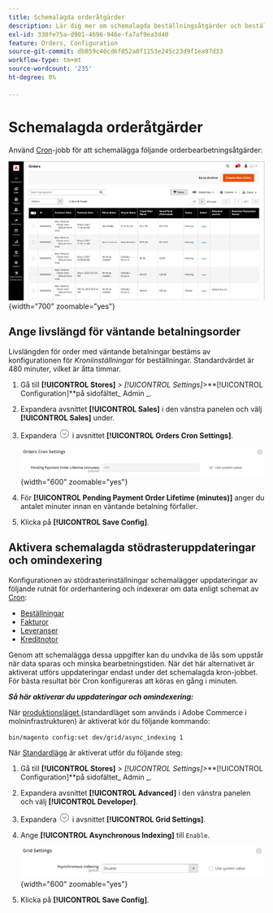 ```yaml
---
title: Schemalagda orderåtgärder
description: Lär dig mer om schemalagda beställningsåtgärder och beställningar av cron-inställningar som stöder den här funktionen.
exl-id: 330fe75a-d901-4696-946e-fa7af9ea3d40
feature: Orders, Configuration
source-git-commit: db859c40cd6f052a8f1153e245c23d9f1ea97d33
workflow-type: tm+mt
source-wordcount: '235'
ht-degree: 0%

---
```


# Schemalagda orderåtgärder

Använd [Cron](../systems/cron.md)-jobb för att schemalägga följande orderbearbetningsåtgärder:

![Ordningsrutnät](./assets/orders-grid.png){width="700" zoomable="yes"}

## Ange livslängd för väntande betalningsorder

Livslängden för order med väntande betalningar bestäms av konfigurationen för _Kroniinställningar_ för beställningar. Standardvärdet är 480 minuter, vilket är åtta timmar.

1. Gå till **[!UICONTROL Stores]** > _[!UICONTROL Settings]_>**[!UICONTROL Configuration]**på sidofältet_ Admin _.

1. Expandera avsnittet **[!UICONTROL Sales]** i den vänstra panelen och välj **[!UICONTROL Sales]** under.

1. Expandera ![Expansionsväljaren](../assets/icon-display-expand.png) i avsnittet **[!UICONTROL Orders Cron Settings]**.

   ![Beställningar av kroniinställningar](../configuration-reference/sales/assets/sales-orders-cron-settings.png){width="600" zoomable="yes"}

1. För **[!UICONTROL Pending Payment Order Lifetime (minutes)]** anger du antalet minuter innan en väntande betalning förfaller.

1. Klicka på **[!UICONTROL Save Config]**.

## Aktivera schemalagda stödrasteruppdateringar och omindexering

Konfigurationen av stödrasterinställningar schemalägger uppdateringar av följande rutnät för orderhantering och indexerar om data enligt schemat av [Cron](../systems/cron.md):

- [Beställningar](orders.md#orders-workspace)
- [Fakturor](invoices.md)
- [Leveranser](shipments.md)
- [Kreditnotor](credit-memos.md)

Genom att schemalägga dessa uppgifter kan du undvika de lås som uppstår när data sparas och minska bearbetningstiden. När det här alternativet är aktiverat utförs uppdateringar endast under det schemalagda kron-jobbet. För bästa resultat bör Cron konfigureras att köras en gång i minuten.

**_Så här aktiverar du uppdateringar och omindexering:_**

När [produktionsläget ](https://experienceleague.adobe.com/docs/commerce-operations/configuration-guide/setup/application-modes.html#production-mode) (standardläget som används i Adobe Commerce i molninfrastrukturen) är aktiverat kör du följande kommando:

``bin/magento config:set dev/grid/async_indexing 1``

När [Standardläge](https://experienceleague.adobe.com/docs/commerce-operations/configuration-guide/setup/application-modes.html#default-mode) är aktiverat utför du följande steg:

1. Gå till **[!UICONTROL Stores]** > _[!UICONTROL Settings]_>**[!UICONTROL Configuration]**på sidofältet_ Admin _.

1. Expandera avsnittet **[!UICONTROL Advanced]** i den vänstra panelen och välj **[!UICONTROL Developer]**.

1. Expandera ![Expansionsväljaren](../assets/icon-display-expand.png) i avsnittet **[!UICONTROL Grid Settings]**.

1. Ange **[!UICONTROL Asynchronous Indexing]** till `Enable`.

   ![Stödrasterinställningar](../configuration-reference/advanced/assets/developer-grid-settings.png){width="600" zoomable="yes"}

1. Klicka på **[!UICONTROL Save Config]**.
